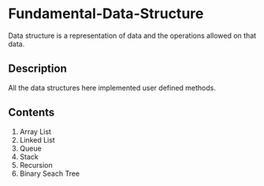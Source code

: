 # Fundamental-Data-Structure
Data structure is a representation of data and the operations allowed on that data.

## Description
All the data structures here implemented user defined methods. 

## Contents
1. Array List
2. Linked List
3. Queue
4. Stack
5. Recursion
6. Binary Seach Tree


